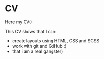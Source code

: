 # CV
Here my CV:)

This CV shows that I can:
* create layouts using HTML, CSS and SCSS
* work with git and GtiHub :)
* that i am a real gangster)
